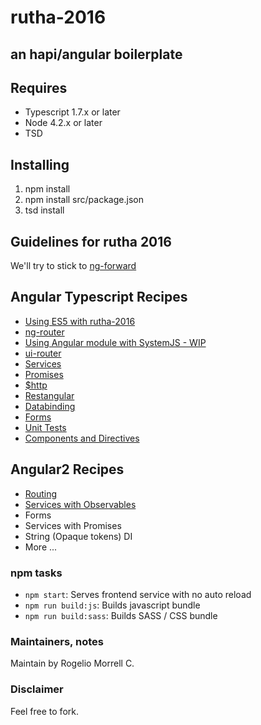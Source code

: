 # rutha-2016
## an hapi/angular boilerplate

## Requires

* Typescript 1.7.x or later
* Node 4.2.x or later
* TSD

## Installing

1. npm install
2. npm install src/package.json
3. tsd install

## Guidelines for rutha 2016

We'll try to stick to [ng-forward](https://github.com/ngUpgraders/ng-forward) 

## Angular Typescript Recipes

* [Using ES5 with rutha-2016](https://github.com/molekilla/rutha-2016/tree/angular-es5)
* [ng-router](https://github.com/molekilla/rutha-2016/tree/angular-training-ngRoute)
* [Using Angular module with SystemJS - WIP](https://github.com/molekilla/rutha-2016/tree/angular-training-modules-di)
* [ui-router](https://github.com/molekilla/rutha-2016/tree/angular-training-ui-router)
* [Services](https://github.com/molekilla/rutha-2016/tree/angular-training-services)
* [Promises](https://github.com/molekilla/rutha-2016/tree/angular-training-promises)
* [$http](https://github.com/molekilla/rutha-2016/tree/angular-training-http)
* [Restangular](https://github.com/molekilla/rutha-2016/tree/angular-training-http-restangular)
* [Databinding](https://github.com/molekilla/rutha-2016/tree/angular-training-databinding)
* [Forms](https://github.com/molekilla/rutha-2016/tree/angular-training-forms-validations)
* [Unit Tests](https://github.com/molekilla/rutha-2016/tree/angular-training-unit-tests)
* [Components and Directives](https://github.com/molekilla/rutha-2016/tree/angular-training-component-directives)

## Angular2 Recipes
* [Routing](https://github.com/molekilla/rutha-2016/tree/angular2-training-routing)
* [Services with Observables](https://github.com/molekilla/rutha-2016/tree/angular2-training-services)
* Forms
* Services with Promises
* String (Opaque tokens) DI
* More ...

### npm tasks ###

* `npm start`: Serves frontend service with no auto reload
* `npm run build:js`: Builds javascript bundle
* `npm run build:sass`: Builds SASS / CSS bundle

### Maintainers, notes ###
Maintain by Rogelio Morrell C. 


### Disclaimer ###
Feel free to fork.